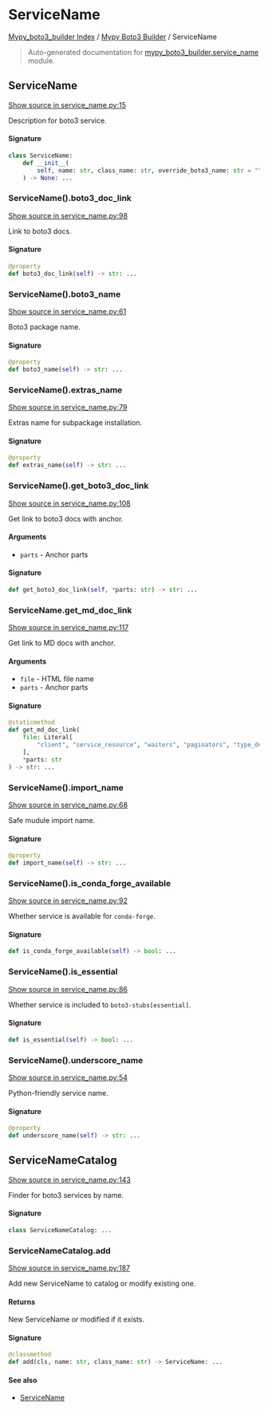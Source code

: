 # ServiceName

[Mypy_boto3_builder Index](../README.md#mypy_boto3_builder-index) / [Mypy Boto3 Builder](./index.md#mypy-boto3-builder) / ServiceName

> Auto-generated documentation for [mypy_boto3_builder.service_name](https://github.com/youtype/mypy_boto3_builder/blob/main/mypy_boto3_builder/service_name.py) module.

## ServiceName

[Show source in service_name.py:15](https://github.com/youtype/mypy_boto3_builder/blob/main/mypy_boto3_builder/service_name.py#L15)

Description for boto3 service.

#### Signature

```python
class ServiceName:
    def __init__(
        self, name: str, class_name: str, override_boto3_name: str = ""
    ) -> None: ...
```

### ServiceName().boto3_doc_link

[Show source in service_name.py:98](https://github.com/youtype/mypy_boto3_builder/blob/main/mypy_boto3_builder/service_name.py#L98)

Link to boto3 docs.

#### Signature

```python
@property
def boto3_doc_link(self) -> str: ...
```

### ServiceName().boto3_name

[Show source in service_name.py:61](https://github.com/youtype/mypy_boto3_builder/blob/main/mypy_boto3_builder/service_name.py#L61)

Boto3 package name.

#### Signature

```python
@property
def boto3_name(self) -> str: ...
```

### ServiceName().extras_name

[Show source in service_name.py:79](https://github.com/youtype/mypy_boto3_builder/blob/main/mypy_boto3_builder/service_name.py#L79)

Extras name for subpackage installation.

#### Signature

```python
@property
def extras_name(self) -> str: ...
```

### ServiceName().get_boto3_doc_link

[Show source in service_name.py:108](https://github.com/youtype/mypy_boto3_builder/blob/main/mypy_boto3_builder/service_name.py#L108)

Get link to boto3 docs with anchor.

#### Arguments

- `parts` - Anchor parts

#### Signature

```python
def get_boto3_doc_link(self, *parts: str) -> str: ...
```

### ServiceName.get_md_doc_link

[Show source in service_name.py:117](https://github.com/youtype/mypy_boto3_builder/blob/main/mypy_boto3_builder/service_name.py#L117)

Get link to MD docs with anchor.

#### Arguments

- `file` - HTML file name
- `parts` - Anchor parts

#### Signature

```python
@staticmethod
def get_md_doc_link(
    file: Literal[
        "client", "service_resource", "waiters", "paginators", "type_defs", "literals"
    ],
    *parts: str
) -> str: ...
```

### ServiceName().import_name

[Show source in service_name.py:68](https://github.com/youtype/mypy_boto3_builder/blob/main/mypy_boto3_builder/service_name.py#L68)

Safe mudule import name.

#### Signature

```python
@property
def import_name(self) -> str: ...
```

### ServiceName().is_conda_forge_available

[Show source in service_name.py:92](https://github.com/youtype/mypy_boto3_builder/blob/main/mypy_boto3_builder/service_name.py#L92)

Whether service is available for `conda-forge`.

#### Signature

```python
def is_conda_forge_available(self) -> bool: ...
```

### ServiceName().is_essential

[Show source in service_name.py:86](https://github.com/youtype/mypy_boto3_builder/blob/main/mypy_boto3_builder/service_name.py#L86)

Whether service is included to `boto3-stubs[essential]`.

#### Signature

```python
def is_essential(self) -> bool: ...
```

### ServiceName().underscore_name

[Show source in service_name.py:54](https://github.com/youtype/mypy_boto3_builder/blob/main/mypy_boto3_builder/service_name.py#L54)

Python-friendly service name.

#### Signature

```python
@property
def underscore_name(self) -> str: ...
```



## ServiceNameCatalog

[Show source in service_name.py:143](https://github.com/youtype/mypy_boto3_builder/blob/main/mypy_boto3_builder/service_name.py#L143)

Finder for boto3 services by name.

#### Signature

```python
class ServiceNameCatalog: ...
```

### ServiceNameCatalog.add

[Show source in service_name.py:187](https://github.com/youtype/mypy_boto3_builder/blob/main/mypy_boto3_builder/service_name.py#L187)

Add new ServiceName to catalog or modify existing one.

#### Returns

New ServiceName or modified if it exists.

#### Signature

```python
@classmethod
def add(cls, name: str, class_name: str) -> ServiceName: ...
```

#### See also

- [ServiceName](#servicename)

